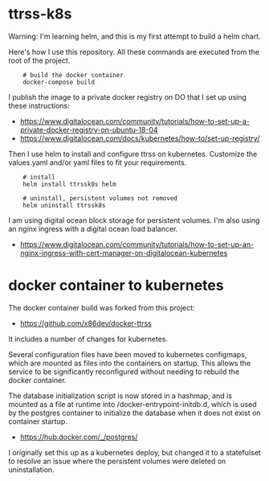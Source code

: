 # ttrss-k8s

Warning: I'm learning helm, and this is my first attempt to build a
helm chart.


Here's how I use this repository.  All these commands are executed
from the root of the project.

        # build the docker container
        docker-compose build

I publish the image to a private docker registry on DO that I set up using these instructions:

  * https://www.digitalocean.com/community/tutorials/how-to-set-up-a-private-docker-registry-on-ubuntu-18-04
  * https://www.digitalocean.com/docs/kubernetes/how-to/set-up-registry/

Then I use helm to install and configure ttrss on kubernetes.
Customize the values.yaml and/or yaml files to fit your requirements.

        # install
        helm install ttrssk8s helm

        # uninstall, persistent volumes not removed
        helm uninstall ttrssk8s


I am using digital ocean block storage for persistent volumes.  I'm
also using an nginx ingress with a digital ocean load balancer.

  * https://www.digitalocean.com/community/tutorials/how-to-set-up-an-nginx-ingress-with-cert-manager-on-digitalocean-kubernetes


# docker container to kubernetes

The docker container build was forked from this project:

  * https://github.com/x86dev/docker-ttrss

It includes a number of changes for kubernetes.

Several configuration files have been moved to kubernetes configmaps,
which are mounted as files into the containers on startup.  This
allows the service to be significantly reconfigured without needing to
rebuild the docker container.

The database initialization script is now stored in a hashmap, and is
mounted as a file at runtime into /docker-entrypoint-initdb.d, which
is used by the postgres container to initialize the database when it
does not exist on container startup.

  * https://hub.docker.com/_/postgres/

I originally set this up as a kubernetes deploy, but changed it to a
statefulset to resolve an issue where the persistent volumes were
deleted on uninstallation.
